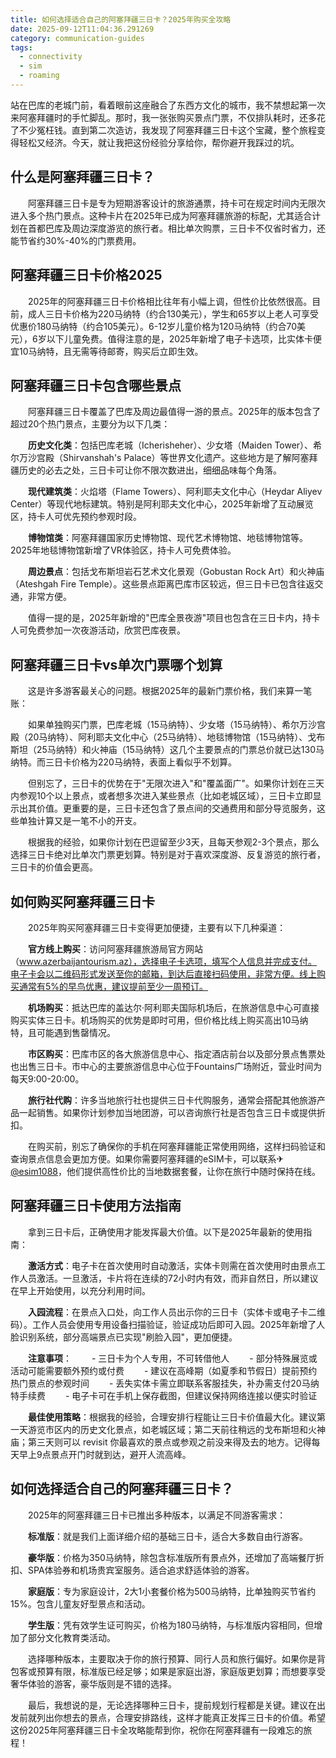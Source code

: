 ```yaml
---
title: 如何选择适合自己的阿塞拜疆三日卡？2025年购买全攻略
date: 2025-09-12T11:04:36.291269
category: communication-guides
tags:
  - connectivity
  - sim
  - roaming
---
```


站在巴库的老城门前，看着眼前这座融合了东西方文化的城市，我不禁想起第一次来阿塞拜疆时的手忙脚乱。那时，我一张张购买景点门票，不仅排队耗时，还多花了不少冤枉钱。直到第二次造访，我发现了阿塞拜疆三日卡这个宝藏，整个旅程变得轻松又经济。今天，就让我把这份经验分享给你，帮你避开我踩过的坑。

## 什么是阿塞拜疆三日卡？

　　阿塞拜疆三日卡是专为短期游客设计的旅游通票，持卡可在规定时间内无限次进入多个热门景点。这种卡片在2025年已成为阿塞拜疆旅游的标配，尤其适合计划在首都巴库及周边深度游览的旅行者。相比单次购票，三日卡不仅省时省力，还能节省约30%-40%的门票费用。

## 阿塞拜疆三日卡价格2025

　　2025年的阿塞拜疆三日卡价格相比往年有小幅上调，但性价比依然很高。目前，成人三日卡价格为220马纳特（约合130美元），学生和65岁以上老人可享受优惠价180马纳特（约合105美元）。6-12岁儿童价格为120马纳特（约合70美元），6岁以下儿童免费。值得注意的是，2025年新增了电子卡选项，比实体卡便宜10马纳特，且无需等待邮寄，购买后立即生效。

## 阿塞拜疆三日卡包含哪些景点

　　阿塞拜疆三日卡覆盖了巴库及周边最值得一游的景点。2025年的版本包含了超过20个热门景点，主要分为以下几类：

　　**历史文化类**：包括巴库老城（Icherisheher）、少女塔（Maiden Tower）、希尔万沙宫殿（Shirvanshah's Palace）等世界文化遗产。这些地方是了解阿塞拜疆历史的必去之处，三日卡可让你不限次数进出，细细品味每个角落。

　　**现代建筑类**：火焰塔（Flame Towers）、阿利耶夫文化中心（Heydar Aliyev Center）等现代地标建筑。特别是阿利耶夫文化中心，2025年新增了互动展览区，持卡人可优先预约参观时段。

　　**博物馆类**：阿塞拜疆国家历史博物馆、现代艺术博物馆、地毯博物馆等。2025年地毯博物馆新增了VR体验区，持卡人可免费体验。

　　**周边景点**：包括戈布斯坦岩石艺术文化景观（Gobustan Rock Art）和火神庙（Ateshgah Fire Temple）。这些景点距离巴库市区较远，但三日卡已包含往返交通，非常方便。

　　值得一提的是，2025年新增的"巴库全景夜游"项目也包含在三日卡内，持卡人可免费参加一次夜游活动，欣赏巴库夜景。

## 阿塞拜疆三日卡vs单次门票哪个划算

　　这是许多游客最关心的问题。根据2025年的最新门票价格，我们来算一笔账：

　　如果单独购买门票，巴库老城（15马纳特）、少女塔（15马纳特）、希尔万沙宫殿（20马纳特）、阿利耶夫文化中心（25马纳特）、地毯博物馆（15马纳特）、戈布斯坦（25马纳特）和火神庙（15马纳特）这几个主要景点的门票总价就已达130马纳特。而三日卡价格为220马纳特，表面上看似乎不划算。

　　但别忘了，三日卡的优势在于"无限次进入"和"覆盖面广"。如果你计划在三天内参观10个以上景点，或者想多次进入某些景点（比如老城区域），三日卡立即显示出其价值。更重要的是，三日卡还包含了景点间的交通费用和部分导览服务，这些单独计算又是一笔不小的开支。

　　根据我的经验，如果你计划在巴逗留至少3天，且每天参观2-3个景点，那么选择三日卡绝对比单次门票更划算。特别是对于喜欢深度游、反复游览的旅行者，三日卡的价值会更高。

## 如何购买阿塞拜疆三日卡

　　2025年购买阿塞拜疆三日卡变得更加便捷，主要有以下几种渠道：

　　**官方线上购买**：访问阿塞拜疆旅游局官方网站（www.azerbaijantourism.az），选择电子卡选项，填写个人信息并完成支付。电子卡会以二维码形式发送至你的邮箱，到达后直接扫码使用，非常方便。线上购买通常有5%的早鸟优惠，建议提前至少一周预订。

　　**机场购买**：抵达巴库的盖达尔·阿利耶夫国际机场后，在旅游信息中心可直接购买实体三日卡。机场购买的优势是即时可用，但价格比线上购买高出10马纳特，且可能遇到售罄情况。

　　**市区购买**：巴库市区的各大旅游信息中心、指定酒店前台以及部分景点售票处也出售三日卡。市中心的主要旅游信息中心位于Fountains广场附近，营业时间为每天9:00-20:00。

　　**旅行社代购**：许多当地旅行社也提供三日卡代购服务，通常会搭配其他旅游产品一起销售。如果你计划参加当地团游，可以咨询旅行社是否包含三日卡或提供折扣。

　　在购买前，别忘了确保你的手机在阿塞拜疆能正常使用网络，这样扫码验证和查询景点信息会更加方便。如果你需要阿塞拜疆的eSIM卡，可以联系✈[@esim1088](https://t.me/s/esim1088)，他们提供高性价比的当地数据套餐，让你在旅行中随时保持在线。

## 阿塞拜疆三日卡使用方法指南

　　拿到三日卡后，正确使用才能发挥最大价值。以下是2025年最新的使用指南：

　　**激活方式**：电子卡在首次使用时自动激活，实体卡则需在首次使用时由景点工作人员激活。一旦激活，卡片将在连续的72小时内有效，而非自然日，所以建议在早上开始使用，以充分利用时间。

　　**入园流程**：在景点入口处，向工作人员出示你的三日卡（实体卡或电子卡二维码）。工作人员会使用专用设备扫描验证，验证成功后即可入园。2025年新增了人脸识别系统，部分高端景点已实现"刷脸入园"，更加便捷。

　　**注意事项**：
　　- 三日卡为个人专用，不可转借他人
　　- 部分特殊展览或活动可能需要额外预约或付费
　　- 建议在高峰期（如夏季和节假日）提前预约热门景点的参观时间
　　- 丢失实体卡需立即联系客服挂失，补办需支付20马纳特手续费
　　- 电子卡可在手机上保存截图，但建议保持网络连接以便实时验证

　　**最佳使用策略**：根据我的经验，合理安排行程能让三日卡价值最大化。建议第一天游览市区内的历史文化景点，如老城区域；第二天前往稍远的戈布斯坦和火神庙；第三天则可以 revisit 你最喜欢的景点或参观之前没来得及去的地方。记得每天早上9点景点开门时就到达，避开人流高峰。

## 如何选择适合自己的阿塞拜疆三日卡？

　　2025年的阿塞拜疆三日卡已推出多种版本，以满足不同游客需求：

　　**标准版**：就是我们上面详细介绍的基础三日卡，适合大多数自由行游客。

　　**豪华版**：价格为350马纳特，除包含标准版所有景点外，还增加了高端餐厅折扣、SPA体验券和机场贵宾室服务。适合追求舒适体验的游客。

　　**家庭版**：专为家庭设计，2大1小套餐价格为500马纳特，比单独购买节省约15%。包含儿童友好型景点和活动。

　　**学生版**：凭有效学生证可购买，价格为180马纳特，与标准版内容相同，但增加了部分文化教育类活动。

　　选择哪种版本，主要取决于你的旅行预算、同行人员和旅行偏好。如果你是背包客或预算有限，标准版已经足够；如果是家庭出游，家庭版更划算；而想要享受奢华体验的游客，豪华版则是不错的选择。

　　最后，我想说的是，无论选择哪种三日卡，提前规划行程都是关键。建议在出发前就列出你想去的景点，合理安排路线，这样才能真正发挥三日卡的价值。希望这份2025年阿塞拜疆三日卡全攻略能帮到你，祝你在阿塞拜疆有一段难忘的旅程！